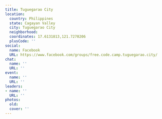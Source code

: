 ```yaml
---
title: Tuguegarao City
location:
  country: Philippines
  state: Cagayan Valley
  city: Tuguegarao City
  neighborhood: 
  coordinates: 17.6131813,121.7270206
  plusCode: ''
social:
  name: Facebook
  URL: https://www.facebook.com/groups/free.code.camp.tuguegarao.city/
chat:
  name: ''
  URL: ''
event:
  name: ''
  URL: ''
leaders:
- name: ''
  URL: ''
photos:
  old: 
  cover: ''
---
```

